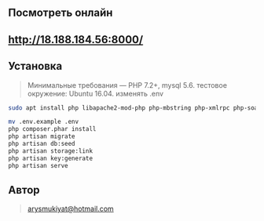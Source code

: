 
## Посмотреть онлайн
## http://18.188.184.56:8000/

## Установка

> Минимальные требования — PHP 7.2+, mysql 5.6.
> тестовое окружение: Ubuntu 16.04. 
> изменять .env

```bash
sudo apt install php libapache2-mod-php php-mbstring php-xmlrpc php-soap php-gd php-xml php-cli php-zip php-bcmath php-tokenizer php-json php-pear php7.2-mysql

mv .env.example .env
php composer.phar install
php artisan migrate
php artisan db:seed
php artisan storage:link
php artisan key:generate
php artisan serve
```

## Автор
> arysmukiyat@hotmail.com